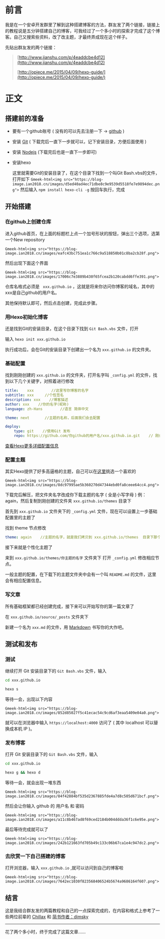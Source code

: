 # 前言
我是在一个安卓开发群里了解到这种搭建博客的方法，群友发了两个链接，链接上的教程说是五分钟搭建自己的博客，可我经过了一个多小时的探索才完成了这个博客。自己又搜索些资料，改了改主题，才最终弄成现在这个样子。

先贴出群友发的两个链接：
> [http://www.jianshu.com/p/4eaddcbe4d12](http://www.jianshu.com/p/4eaddcbe4d12)
> 
> [http://opiece.me/2015/04/09/hexo-guide/](http://opiece.me/2015/04/09/hexo-guide/)

# 正文

## 搭建前的准备
* 要有一个github账号 ( 没有的可以先去注册一下 → [github](https://github.com/) )
* 安装 [Git](http://pan.baidu.com/s/1cwumrc) ( 下载完后一直下一步就可以，记下安装目录，方便后面使用 )
* 安装 [Nodejs](https://nodejs.org/en/) (下载完后也是一直下一步即可)
* 安装hexo
    
    这里就需要Git的安装目录了，在这个目录下找到一个叫Git Bash.vbs的文件，打开如下
    `Gmeek-html<img src="https://blog-image.ian2018.cn/images/d5ed40ad4ec71dbe8c9e9539d5518fe7e9894dec.png">`
    然后输入 ` npm install hexo-cli -g ` 按回车执行，完成

## 开始搭建

### 在github上创建仓库

进入github首页，在上面的标题栏上点一个加号形状的按钮，弹出三个选项，选第一个New repository

`Gmeek-html<img src="https://blog-image.ian2018.cn/images/eafc43bc751ea1c766c9a518850b01c8ba2cb28f.png">`

然后出现下面这个界面

`Gmeek-html<img src="https://blog-image.ian2018.cn/images/17006c7e3889b430f65fcea2b120cabdd6ffe391.png">`

仓库名格式必须是 ` xxx.github.io` ，这就是将来你访问你博客的域名，其中的xxx是自己github的用户名。

其他保持默认即可，然后点击创建，完成此步骤。

### 用Hexo初始化博客

还是找到Git的安装目录，在这个目录下找到 `Git Bash.vbs` 文件，打开

输入 `hexo init xxx.github.io`

执行成功后，会在Git的安装目录下创建出一个名为 `xxx.github.io` 的文件夹。

### 基础配置

找到刚刚创建的 `xxx.github.io` 的文件夹，打开名字叫 `_config.yml` 的文件，找到以下几个关键字，对照着进行修改

```yml
title:    xxx        //这里写你博客的名字
subtitle: xxx     //个性签名
description: xxx    //博客描述     
author: xxx    //你的名字(昵称)
language: zh-Hans        //语言 简体中文

theme: next       //主题的名称，后面我们会去配置

deploy:
    type: git    //使用Git 发布
    repo: https://github.com/你github的用户名/xxx.github.io.git    // 刚创建的Github仓库(可以到github上复制刚创建仓库的链接)
```

[查看Hexo更多详细配置信息](https://hexo.io/zh-cn/docs/configuration.html)

### 配置主题

其实Hexo提供了好多高逼格的主题，自己可以在[这里](https://hexo.io/themes/)挑选一个喜欢的

`Gmeek-html<img src="https://blog-image.ian2018.cn/images/8dc97995ae5b360270d47344ebd0fa8ceee64cc4.png">`

下载完后解压，把文件夹名字改成你下载主题的名字 ( 全是小写字母 ) 例：again，然后复制到刚创建的文件夹 `xxx.github.io/themes` 目录下

首先到 `xxx.github.io` 文件夹下的 `_config.yml` 文件，现在可以设置上一步基础配置里的主题了

找到 theme 节点修改

```yml
theme: again    //主题的名字，就是我们拷贝到 xxx.github.io/themes  目录下那个文件夹的名字
```

接下来就是个性化主题了

来到 `xxx.github.io/themes/你主题的名字` 文件夹下 打开 `_config.yml` 修改相应节点。

一般主题的配置，在下载下的主题文件夹中会有一个叫 `README.md` 的文件，这里会有相应配置信息。

### 写文章

所有基础框架都已经创建完成，接下来可以开始写你的第一篇文章了

在 `xxx.github.io/source/_posts` 文件夹下

新建一个名为 `xxx.md` 的文件，用 [Markdown](http://pan.baidu.com/s/1eRTLOe2) 书写你的大作吧。

## 测试和发布

### 测试

继续打开 Git 安装目录下的 `Git Bash.vbs` 文件，输入

```bash
cd xxx.github.io 

hexo s
```

等待一会，出现以下内容

`Gmeek-html<img src="https://blog-image.ian2018.cn/images/852d85027f5c41ecac54c9cd6af3eaa5409e04a0.png">`

就可以在浏览器中输入 `https://localhost:4000` 访问了 ( 其中 localhost 可以替换成本机 IP )。

### 发布博客

打开 Git 安装目录下的 `Git Bash.vbs` 文件，输入

```bash
cd xxx.github.io

hexo g && hexo d
```

等待一会，就会出现一堆东西

`Gmeek-html<img src="https://blog-image.ian2018.cn/images/84f42884bf535d2367885fde4a7d8c505d671bcf.png">`

然后会让你输入 github 的 用户名 和 密码

`Gmeek-html<img src="https://blog-image.ian2018.cn/images/a11c8b467ad8f69ced2184b004ddda36f1c6e95e.png">`

最后等待完成就可以了

`Gmeek-html<img src="https://blog-image.ian2018.cn/images/242b121663fd705b49c133c06b67ca1e4c947dc2.png">`

### 去欣赏一下自己搭建的博客

打开浏览器，输入 `xxx.github.io` ,就可以访问到自己的博客啦

`Gmeek-html<img src="https://blog-image.ian2018.cn/images/7642ec1030f823568406524b5674a9686164f607.png">`

## 结言

这是我结合群友发的两篇教程和自己的一点探索完成的，在内容和格式上参考了一些两位前辈的 [Chillax](http://opiece.me/) 和 [简书作者：dimsky](http://www.jianshu.com/users/965ae4feb718/latest_articles)

---

花了两个多小时，终于完成了这篇文章……





<!-- ##{"timestamp": 1472727372}## -->